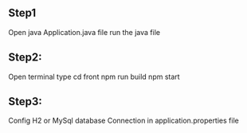 ## Step1
  Open java Application.java file
  run the java file
## Step2:
  Open terminal type 
  cd front
  npm run build
  npm start

## Step3:
  Config H2 or MySql database Connection in application.properties file
